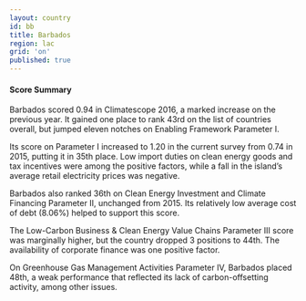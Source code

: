 ```yaml
---
layout: country
id: bb
title: Barbados
region: lac
grid: 'on'
published: true
---
```



#### Score Summary

Barbados scored 0.94 in Climatescope 2016, a marked increase on the previous year. It gained one place to rank 43rd on the list of countries overall, but jumped eleven  notches on Enabling Framework Parameter I.

Its score on Parameter I increased to 1.20 in the current survey from 0.74 in 2015, putting it in 35th place. Low import duties on clean energy goods and tax incentives were among the positive factors, while a fall in the island’s average retail electricity prices was negative.

Barbados also ranked  36th  on Clean Energy Investment and Climate Financing Parameter II, unchanged from 2015. Its relatively low average cost of debt (8.06%) helped to support this score.

The Low-Carbon Business & Clean Energy Value Chains Parameter III score was marginally higher, but the country dropped 3 positions to 44th. The availability of corporate finance was one positive factor.

On Greenhouse Gas Management Activities Parameter IV, Barbados placed 48th, a weak performance that reflected its lack of carbon-offsetting activity, among other issues.


